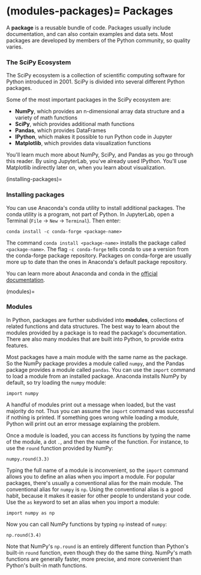 <!--
---
jupytext:
  formats: md:myst
  text_representation:
    extension: .md
    format_name: myst
kernelspec:
  display_name: Julia
  language: julia
  name: julia
---
-->

(modules-packages)=
Packages
========

A **package** is a reusable bundle of code. Packages usually include
documentation, and can also contain examples and data sets. Most packages are
developed by members of the Python community, so quality varies. 


### The SciPy Ecosystem

The SciPy ecosystem is a collection of scientific computing software for Python
introduced in 2001. SciPy is divided into several different Python packages.

Some of the most important packages in the SciPy ecosystem are:

* **NumPy**, which provides an n-dimensional array data structure and a variety
  of math functions
* **SciPy**, which provides additional math functions
* **Pandas**, which provides DataFrames
* **IPython**, which makes it possible to run Python code in Jupyter
* **Matplotlib**, which provides data visualization functions

You'll learn much more about NumPy, SciPy, and Pandas as you go through this
reader. By using JupyterLab, you've already used IPython. You'll use Matplotlib
indirectly later on, when you learn about visualization.


(installing-packages)=
### Installing packages

You can use Anaconda's conda utility to install additional packages. The conda
utility is a program, not part of Python. In JupyterLab, open a Terminal
(`File` -> `New` -> `Terminal`). Then enter:

```
conda install -c conda-forge <package-name>
```

The command `conda install <package-name>` installs the package called
`<package-name>`. The flag `-c conda-forge` tells conda to use a version from
the conda-forge package repository. Packages on conda-forge are usually more up
to date than the ones in Anaconda's default package repository.

You can learn more about Anaconda and conda in the [official
documentation][condadoc].

[condadoc]: https://docs.anaconda.com/anaconda/user-guide/tasks/install-packages/

(modules)=
### Modules

In Python, packages are further subdivided into **modules**, collections of
related functions and data structures. The best way to learn about the modules
provided by a package is to read the package's documentation. There are also
many modules that are built into Python, to provide extra features.

Most packages have a main module with the same name as the package. So the
NumPy package provides a module called `numpy`, and the Pandas package provides
a module called `pandas`. You can use the `import` command to load a module
from an installed package. Anaconda installs NumPy by default, so try loading
the `numpy` module:

```{code-cell}
import numpy
```

A handful of modules print out a message when loaded, but the vast majority do
not. Thus you can assume the `import` command was successful if nothing is
printed. If something goes wrong while loading a module, Python will print out
an error message explaining the problem.

Once a module is loaded, you can access its functions by typing the name of the
module, a dot `.`, and then the name of the function. For instance, to use the
`round` function provided by NumPy:

```{code-cell}
numpy.round(3.3)
```

Typing the full name of a module is inconvenient, so the `import` command
allows you to define an alias when you import a module. For popular packages,
there's usually a conventional alias for the main module. The conventional
alias for `numpy` is `np`. Using the conventional alias is a good habit,
because it makes it easier for other people to understand your code. Use the
`as` keyword to set an alias when you import a module:

```{code-cell}
import numpy as np
```

Now you can call NumPy functions by typing `np` instead of `numpy`:

```{code-cell}
np.round(3.4)
```

Note that NumPy's `np.round` is an entirely different function than Python's
built-in `round` function, even though they do the same thing. NumPy's math
functions are generally faster, more precise, and more convenient than Python's
built-in math functions.
